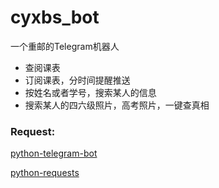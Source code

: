 # cyxbs_bot
一个重邮的Telegram机器人

* 查阅课表
* 订阅课表，分时间提醒推送
* 按姓名或者学号，搜索某人的信息
* 搜索某人的四六级照片，高考照片，一键查真相

### Request:
[python-telegram-bot](https://github.com/python-telegram-bot/python-telegram-bot)

[python-requests](http://docs.python-requests.org/en/master/)

